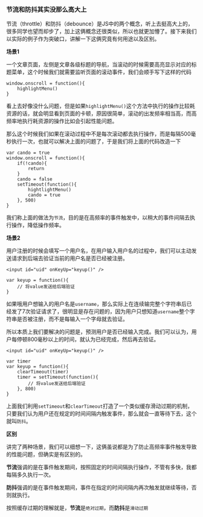 ### 节流和防抖其实没那么高大上

节流（throttle）和防抖（debounce）是JS中的两个概念，听上去挺高大上的，很多同学也望而却步了，加上这俩概念还很类似，所以也就更加懵了。接下来我们以实际的例子作为突破口，讲解一下这俩究竟有何用途以及区别。

**场景1**

一个文章页面，左侧是文章各级标题的导航，当滚动的时候需要高亮显示对应的标题菜单，这个时候我们就需要监听页面的滚动事件，我们会顺手写下这样的代码

```
window.onscroll = function(){
    highlightMenu()
}
```

看上去好像没什么问题，但是如果`highlightMenu()`这个方法中执行的操作比较耗资源的话，就会明显看到页面的卡顿，原因很简单，滚动的出发频率相当高，而高频率地执行耗资源的操作比如会引起性能问题。

那么这个时候我们如果在滚动过程中不是每次滚动都去执行操作，而是每隔500毫秒执行一次，也就可以解决上面的问题了，于是我们将上面的代码改造一下

```
var cando = true
window.onscroll = function(){
    if(!cando){
        return
    }
    cando = false
    setTimeout(function(){
        hightlightMenu()
        cando = true
    }, 500)
}
```

我们称上面的做法为`节流`，目的是在高频率的事件触发中，以稍大的事件间隔去执行操作，降低操作频率。

**场景2**

用户注册的时候会填写一个用户名，在用户输入用户名的过程中，我们可以主动发送请求到后端去验证当前的用户名是否已经被注册。

```
<input id="uid" onKeyUp="keyup()" />

var keyup = function(){
    // 将value发送给后端验证
}
```

如果哦用户想输入的用户名是`username`，那么实际上在连续输完整个字符串后已经发了7次验证请求了，很明显是存在问题的，因为用户只想知道`username`整个字符串是否被注册，而不是每输入一个字母就去验证。

所以本质上我们要解决的问题是，预测用户是否已经输入完成。我们可以认为，用户每停顿800毫秒以上的时间，就认为已经完成，然后再去验证。

```
<input id="uid" onKeyUp="keyup()" />

var timer
var keyup = function(){
    clearTimeout(timer)
    timer = setTimeout(function(){
        // 将value发送给后端验证
    }, 800)
}
```

上面我们利用`setTimeout`和`clearTimeout`打造了一个类似缓存滑动过期的机制，只要我们认为用户还在规定的时间间隔内触发事件，那么就会一直等待下去，这个就叫`防抖`。

**区别**

讲完了两种场景，我们可以细想一下，这俩虽说都是为了防止高频率事件触发导致的性能问题，但确实是有区别的。

**节流**强调的是在事件触发期间，按照固定的时间间隔执行操作，不管有多快，我都每隔多久执行一次。

**防抖**强调的是在事件触发期间，事件在指定的时间间隔内再次触发就继续等待，否则就执行。

按照缓存过期的理解就是，**节流**是`绝对过期`，而**防抖**是`滑动过期`